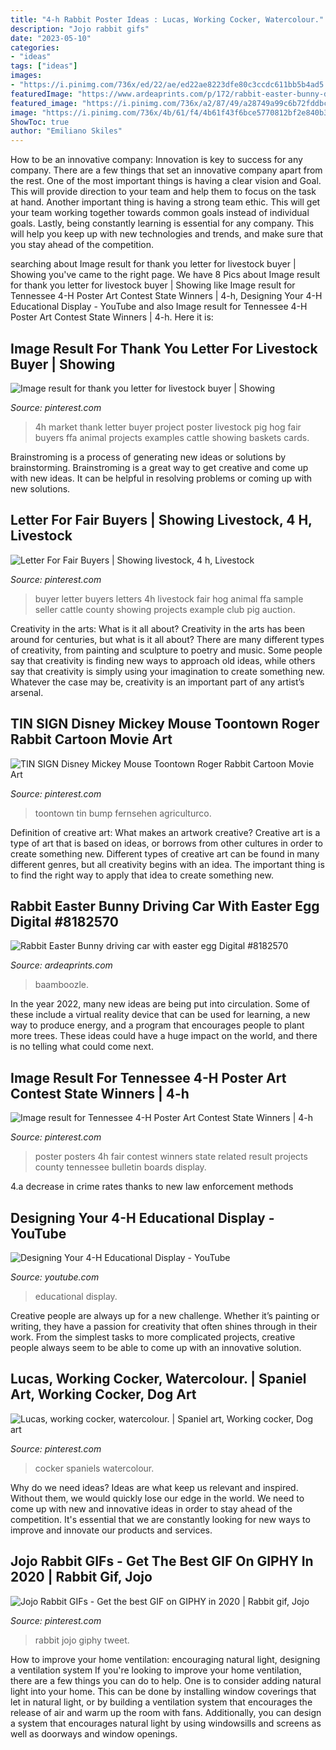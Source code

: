 ```yaml
---
title: "4-h Rabbit Poster Ideas : Lucas, Working Cocker, Watercolour."
description: "Jojo rabbit gifs"
date: "2023-05-10"
categories:
- "ideas"
tags: ["ideas"]
images:
- "https://i.pinimg.com/736x/ed/22/ae/ed22ae8223dfe80c3ccdc611bb5b4ad5.jpg"
featuredImage: "https://www.ardeaprints.com/p/172/rabbit-easter-bunny-driving-car-easter-egg-8182570.jpg"
featured_image: "https://i.pinimg.com/736x/a2/87/49/a28749a99c6b72fddbc8397445790493---h-poster.jpg"
image: "https://i.pinimg.com/736x/4b/61/f4/4b61f43f6bce5770812bf2e840b307bd--animal-projects-animal-science.jpg"
ShowToc: true
author: "Emiliano Skiles"
---
```



How to be an innovative company:
Innovation is key to success for any company. There are a few things that set an innovative company apart from the rest. One of the most important things is having a clear vision and Goal. This will provide direction to your team and help them to focus on the task at hand. Another important thing is having a strong team ethic. This will get your team working together towards common goals instead of individual goals. Lastly, being constantly learning is essential for any company. This will help you keep up with new technologies and trends, and make sure that you stay ahead of the competition.

	

		
searching about Image result for thank you letter for livestock buyer | Showing you've came to the right page. We have 8 Pics about Image result for thank you letter for livestock buyer | Showing like Image result for Tennessee 4-H Poster Art Contest State Winners | 4-h, Designing Your 4-H Educational Display - YouTube and also Image result for Tennessee 4-H Poster Art Contest State Winners | 4-h. Here it is:
		
    
## Image Result For Thank You Letter For Livestock Buyer | Showing

<img loading=lazy src="https://i.pinimg.com/736x/80/a8/4c/80a84c2ec9400975f51ebc8785341ca4.jpg" onerror="this.onerror=null;this.src='https://tse4.mm.bing.net/th?id=OIP.U4CSc8ljkf0Hq-LWf8kbRAHaFi&amp;pid=15.1';" alt="Image result for thank you letter for livestock buyer | Showing">

_Source: pinterest.com_

>4h market thank letter buyer project poster livestock pig hog fair buyers ffa animal projects examples cattle showing baskets cards. 

	

Brainstroming is a process of generating new ideas or solutions by brainstorming. Brainstroming is a great way to get creative and come up with new ideas. It can be helpful in resolving problems or coming up with new solutions.

    
## Letter For Fair Buyers | Showing Livestock, 4 H, Livestock

<img loading=lazy src="https://i.pinimg.com/736x/4b/61/f4/4b61f43f6bce5770812bf2e840b307bd--animal-projects-animal-science.jpg" onerror="this.onerror=null;this.src='https://tse1.mm.bing.net/th?id=OIP.Lf03u_2u6RYC0U1hAmOFxwHaKM&amp;pid=15.1';" alt="Letter For Fair Buyers | Showing livestock, 4 h, Livestock">

_Source: pinterest.com_

>buyer letter buyers letters 4h livestock fair hog animal ffa sample seller cattle county showing projects example club pig auction. 

	

Creativity in the arts: What is it all about?
Creativity in the arts has been around for centuries, but what is it all about? There are many different types of creativity, from painting and sculpture to poetry and music. Some people say that creativity is finding new ways to approach old ideas, while others say that creativity is simply using your imagination to create something new. Whatever the case may be, creativity is an important part of any artist’s arsenal.

    
## TIN SIGN Disney Mickey Mouse Toontown Roger Rabbit Cartoon Movie Art

<img loading=lazy src="https://i.pinimg.com/736x/da/54/60/da5460ff8ef8e41bdcb6794d0f1c5488.jpg" onerror="this.onerror=null;this.src='https://tse4.mm.bing.net/th?id=OIP.fH7cse3-oAck5gpGFy3jKwHaJr&amp;pid=15.1';" alt="TIN SIGN Disney Mickey Mouse Toontown Roger Rabbit Cartoon Movie Art">

_Source: pinterest.com_

>toontown tin bump fernsehen agriculturco. 

	

Definition of creative art: What makes an artwork creative?
Creative art is a type of art that is based on ideas, or borrows from other cultures in order to create something new. 
Different types of creative art can be found in many different genres, but all creativity begins with an idea. The important thing is to find the right way to apply that idea to create something new.

    
## Rabbit Easter Bunny Driving Car With Easter Egg Digital #8182570

<img loading=lazy src="https://www.ardeaprints.com/p/172/rabbit-easter-bunny-driving-car-easter-egg-8182570.jpg" onerror="this.onerror=null;this.src='https://tse2.mm.bing.net/th?id=OIP.iE-KL6BvMI49X207geC2PgHaHa&amp;pid=15.1';" alt="Rabbit Easter Bunny driving car with easter egg Digital #8182570">

_Source: ardeaprints.com_

>baamboozle. 

	

In the year 2022, many new ideas are being put into circulation. Some of these include a virtual reality device that can be used for learning, a new way to produce energy, and a program that encourages people to plant more trees. These ideas could have a huge impact on the world, and there is no telling what could come next.

    
## Image Result For Tennessee 4-H Poster Art Contest State Winners | 4-h

<img loading=lazy src="https://i.pinimg.com/736x/a2/87/49/a28749a99c6b72fddbc8397445790493---h-poster.jpg" onerror="this.onerror=null;this.src='https://tse3.mm.bing.net/th?id=OIP.KBih2Rx2TAYfueLu20jywwHaEr&amp;pid=15.1';" alt="Image result for Tennessee 4-H Poster Art Contest State Winners | 4-h">

_Source: pinterest.com_

>poster posters 4h fair contest winners state related result projects county tennessee bulletin boards display. 

	

4.a decrease in crime rates thanks to new law enforcement methods

    
## Designing Your 4-H Educational Display - YouTube

<img loading=lazy src="https://i.ytimg.com/vi/W4Yl5aGvqqQ/maxresdefault.jpg" onerror="this.onerror=null;this.src='https://tse4.mm.bing.net/th?id=OIP.dSAT-SXN2pDSlrJZwvFV3wHaEK&amp;pid=15.1';" alt="Designing Your 4-H Educational Display - YouTube">

_Source: youtube.com_

>educational display. 

	

Creative people are always up for a new challenge. Whether it’s painting or writing, they have a passion for creativity that often shines through in their work. From the simplest tasks to more complicated projects, creative people always seem to be able to come up with an innovative solution.

    
## Lucas, Working Cocker, Watercolour. | Spaniel Art, Working Cocker, Dog Art

<img loading=lazy src="https://i.pinimg.com/736x/13/ef/bc/13efbc53a4688fd18022235859b1232f--working-cocker-spaniels.jpg" onerror="this.onerror=null;this.src='https://tse3.mm.bing.net/th?id=OIP.VBGOM4bKNCghHoZVjuOX2AHaJ3&amp;pid=15.1';" alt="Lucas, working cocker, watercolour. | Spaniel art, Working cocker, Dog art">

_Source: pinterest.com_

>cocker spaniels watercolour. 

	

Why do we need ideas?
Ideas are what keep us relevant and inspired. Without them, we would quickly lose our edge in the world. We need to come up with new and innovative ideas in order to stay ahead of the competition. It's essential that we are constantly looking for new ways to improve and innovate our products and services.

    
## Jojo Rabbit GIFs - Get The Best GIF On GIPHY In 2020 | Rabbit Gif, Jojo

<img loading=lazy src="https://i.pinimg.com/736x/ed/22/ae/ed22ae8223dfe80c3ccdc611bb5b4ad5.jpg" onerror="this.onerror=null;this.src='https://tse4.mm.bing.net/th?id=OIP.6cWq6c8uyc5j3qEP-ttEQQHaFj&amp;pid=15.1';" alt="Jojo Rabbit GIFs - Get the best GIF on GIPHY in 2020 | Rabbit gif, Jojo">

_Source: pinterest.com_

>rabbit jojo giphy tweet. 

	

How to improve your home ventilation: encouraging natural light, designing a ventilation system
If you're looking to improve your home ventilation, there are a few things you can do to help. One is to consider adding natural light into your home. This can be done by installing window coverings that let in natural light, or by building a ventilation system that encourages the release of air and warm up the room with fans. Additionally, you can design a system that encourages natural light by using windowsills and screens as well as doorways and window openings.


